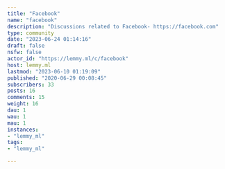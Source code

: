 ```yaml
---
title: "Facebook" 
name: "facebook"
description: "Discussions related to Facebook- https://facebook.com"
type: community
date: "2023-06-24 01:14:16"
draft: false
nsfw: false
actor_id: "https://lemmy.ml/c/facebook"
host: lemmy.ml
lastmod: "2023-06-10 01:19:09"
published: "2020-06-29 00:08:45"
subscribers: 33
posts: 16
comments: 15
weight: 16
dau: 1
wau: 1
mau: 1
instances:
- "lemmy_ml"
tags: 
- "lemmy_ml"

---
```

